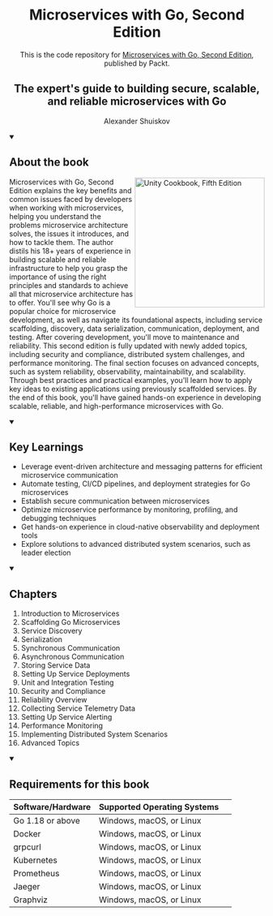 <h1 align="center">
Microservices with Go, Second Edition</h1>
<p align="center">This is the code repository for <a href ="https://www.packtpub.com/en-us/product/microservices-with-go-second-edition/9781836207337"> Microservices with Go, Second Edition</a>, published by Packt.
</p>

<h2 align="center">
The expert's guide to building secure, scalable, and reliable microservices with Go
</h2>
<p align="center">
Alexander Shuiskov</p>


<details open> 
  <summary><h2>About the book</summary>
<a href="https://www.packtpub.com/product/unity-cookbook-fifth-edition/9781805123026">
<img src="https://content.packt.com/B31439/cover_image_small.jpg" alt="Unity Cookbook, Fifth Edition" height="256px" align="right">
</a>

Microservices with Go, Second Edition explains the key benefits and common issues faced by developers when working with microservices, helping you understand the problems microservice architecture solves, the issues it introduces, and how to tackle them.
The author distils his 18+ years of experience in building scalable and reliable infrastructure to help you grasp the importance of using the right principles and standards to achieve all that microservice architecture has to offer. You'll see why Go is a popular choice for microservice development, as well as navigate its foundational aspects, including service scaffolding, discovery, data serialization, communication, deployment, and testing. After covering development, you'll move to maintenance and reliability. This second edition is fully updated with newly added topics, including security and compliance, distributed system challenges, and performance monitoring. The final section focuses on advanced concepts, such as system reliability, observability, maintainability, and scalability. Through best practices and practical examples, you'll learn how to apply key ideas to existing applications using previously scaffolded services.
By the end of this book, you'll have gained hands-on experience in developing scalable, reliable, and high-performance microservices with Go.</details>
<details open> 
  <summary><h2>Key Learnings</summary>
<ul>

<li>Leverage event-driven architecture and messaging patterns for efficient microservice communication</li>

<li>Automate testing, CI/CD pipelines, and deployment strategies for Go microservices</li>

<li>Establish secure communication between microservices</li>

<li>Optimize microservice performance by monitoring, profiling, and debugging techniques</li>

<li>Get hands-on experience in cloud-native observability and deployment tools</li>

<li>Explore solutions to advanced distributed system scenarios, such as leader election</li>

</ul>

  </details>

<details open> 
  <summary><h2>Chapters</summary>

<ol>

  <li>Introduction to Microservices</li>

  <li>Scaffolding Go Microservices</li>

  <li>Service Discovery</li>

  <li>Serialization</li>

  <li>Synchronous Communication</li>

  <li>Asynchronous Communication</li>

  <li>Storing Service Data</li>

  <li>Setting Up Service Deployments</li>

  <li>Unit and Integration Testing</li>

  <li>Security and Compliance</li>

  <li>Reliability Overview</li>

  <li>Collecting Service Telemetry Data</li>

  <li>Setting Up Service Alerting</li>

  <li>Performance Monitoring</li>

  <li>Implementing Distributed System Scenarios</li>

  <li>Advanced Topics</li>

</ol>

</details>


<details open> 
  <summary><h2>Requirements for this book</summary>

| Software/Hardware | Supported Operating Systems     |
|-------------------|----------------------------------|
| Go 1.18 or above  | Windows, macOS, or Linux         |
| Docker            | Windows, macOS, or Linux         |
| grpcurl           | Windows, macOS, or Linux         |
| Kubernetes        | Windows, macOS, or Linux         |
| Prometheus        | Windows, macOS, or Linux         |
| Jaeger            | Windows, macOS, or Linux         |
| Graphviz          | Windows, macOS, or Linux         |

  </details>
    
